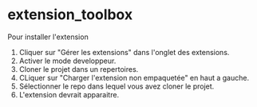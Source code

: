 # extension_toolbox

Pour installer l'extension
1. Cliquer sur "Gérer les extensions" dans l'onglet des extensions.
2. Activer le mode developpeur.
3. Cloner le projet dans un repertoires.
4. CLiquer sur "Charger l'extension non empaquetée" en haut a gauche.
5. Sélectionner le repo dans lequel vous avez cloner le projet.
6. L'extension devrait apparaitre.
